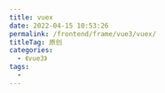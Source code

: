 ```yaml
---
title: vuex
date: 2022-04-15 10:53:26
permalink: /frontend/frame/vue3/vuex/
titleTag: 原创
categories:
  - 《vue3》
tags:
  - 
---
```

